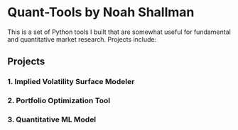 # Quant-Tools by Noah Shallman
This is a set of Python tools I built that are somewhat useful for fundamental and quantitative market research. Projects include: 
## Projects
### 1. Implied Volatility Surface Modeler
### 2. Portfolio Optimization Tool
### 3. Quantitative ML Model
